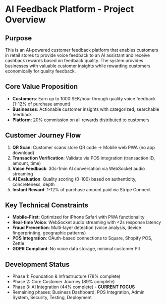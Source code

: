 # AI Feedback Platform - Project Overview

## Purpose
This is an AI-powered customer feedback platform that enables customers in retail stores to provide voice feedback to an AI assistant and receive cashback rewards based on feedback quality. The system provides businesses with valuable customer insights while rewarding customers economically for quality feedback.

## Core Value Proposition
- **Customers**: Earn up to 1000 SEK/hour through quality voice feedback (1-12% of purchase amount)
- **Businesses**: Actionable customer insights with categorized, searchable feedback
- **Platform**: 20% commission on all rewards distributed to customers

## Customer Journey Flow
1. **QR Scan**: Customer scans store QR code → Mobile web PWA (no app download)
2. **Transaction Verification**: Validate via POS integration (transaction ID, amount, time)
3. **Voice Feedback**: 30s-1min AI conversation via WebSocket audio streaming
4. **AI Evaluation**: Quality scoring (0-100) based on authenticity, concreteness, depth
5. **Instant Reward**: 1-12% of purchase amount paid via Stripe Connect

## Key Technical Constraints
- **Mobile-First**: Optimized for iPhone Safari with PWA functionality
- **Real-time Voice**: WebSocket audio streaming with <2s response latency
- **Fraud Prevention**: Multi-layer detection (voice analysis, device fingerprinting, geographic patterns)
- **POS Integration**: OAuth-based connections to Square, Shopify POS, Zettle
- **GDPR Compliant**: No voice data storage, minimal customer PII

## Development Status
- Phase 1: Foundation & Infrastructure (78% complete)
- Phase 2: Core Customer Journey (89% complete)  
- Phase 3: AI Integration (44% complete) - **CURRENT FOCUS**
- Remaining phases: Business Dashboard, POS Integration, Admin System, Security, Testing, Deployment
